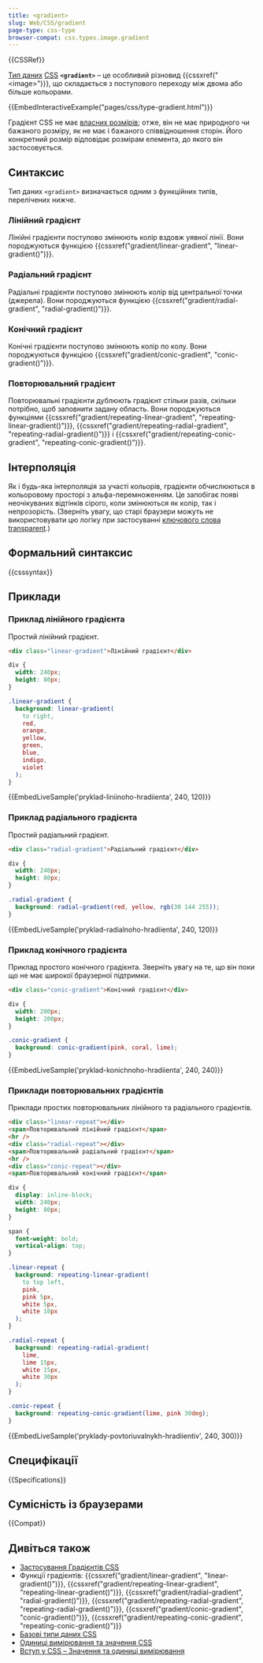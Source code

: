 ```yaml
---
title: <gradient>
slug: Web/CSS/gradient
page-type: css-type
browser-compat: css.types.image.gradient
---
```


{{CSSRef}}

[Тип даних](/uk/docs/Web/CSS/CSS_Types) [CSS](/uk/docs/Web/CSS) **`<gradient>`** – це особливий різновид {{cssxref("&lt;image&gt;")}}, що складається з поступового переходу між двома або більше кольорами.

{{EmbedInteractiveExample("pages/css/type-gradient.html")}}

Градієнт CSS не має [власних розмірів](/uk/docs/Web/CSS/image#opys); отже, він не має природного чи бажаного розміру, як не має і бажаного співвідношення сторін. Його конкретний розмір відповідає розмірам елемента, до якого він застосовується.

## Синтаксис

Тип даних `<gradient>` визначається одним з функційних типів, перелічених нижче.

### Лінійний градієнт

Лінійні градієнти поступово змінюють колір вздовж уявної лінії. Вони породжуються функцією {{cssxref("gradient/linear-gradient", "linear-gradient()")}}.

### Радіальний градієнт

Радіальні градієнти поступово змінюють колір від центральної точки (джерела). Вони породжуються функцією {{cssxref("gradient/radial-gradient", "radial-gradient()")}}.

### Конічний градієнт

Конічні градієнти поступово змінюють колір по колу. Вони породжуються функцією {{cssxref("gradient/conic-gradient", "conic-gradient()")}}.

### Повторювальний градієнт

Повторювальні градієнти дублюють градієнт стільки разів, скільки потрібно, щоб заповнити задану область. Вони породжуються функціями {{cssxref("gradient/repeating-linear-gradient", "repeating-linear-gradient()")}}, {{cssxref("gradient/repeating-radial-gradient", "repeating-radial-gradient()")}} і {{cssxref("gradient/repeating-conic-gradient", "repeating-conic-gradient()")}}.

## Інтерполяція

Як і будь-яка інтерполяція за участі кольорів, градієнти обчислюються в кольоровому просторі з альфа-перемноженням. Це запобігає появі неочікуваних відтінків сірого, коли змінюються як колір, так і непрозорість. (Зверніть увагу, що старі браузери можуть не використовувати цю логіку при застосуванні [ключового слова transparent](/uk/docs/Web/CSS/named-color#transparent).)

## Формальний синтаксис

{{csssyntax}}

## Приклади

### Приклад лінійного градієнта

Простий лінійний градієнт.

```html hidden
<div class="linear-gradient">Лінійний градієнт</div>
```

```css hidden
div {
  width: 240px;
  height: 80px;
}
```

```css
.linear-gradient {
  background: linear-gradient(
    to right,
    red,
    orange,
    yellow,
    green,
    blue,
    indigo,
    violet
  );
}
```

{{EmbedLiveSample('pryklad-liniinoho-hradiienta', 240, 120)}}

### Приклад радіального градієнта

Простий радіальний градієнт.

```html hidden
<div class="radial-gradient">Радіальний градієнт</div>
```

```css hidden
div {
  width: 240px;
  height: 80px;
}
```

```css
.radial-gradient {
  background: radial-gradient(red, yellow, rgb(30 144 255));
}
```

{{EmbedLiveSample('pryklad-radialnoho-hradiienta', 240, 120)}}

### Приклад конічного градієнта

Приклад простого конічного градієнта. Зверніть увагу на те, що він поки що не має широкої браузерної підтримки.

```html hidden
<div class="conic-gradient">Конічний градієнт</div>
```

```css hidden
div {
  width: 200px;
  height: 200px;
}
```

```css
.conic-gradient {
  background: conic-gradient(pink, coral, lime);
}
```

{{EmbedLiveSample('pryklad-konichnoho-hradiienta', 240, 240)}}

### Приклади повторювальних градієнтів

Приклади простих повторювальних лінійного та радіального градієнтів.

```html hidden
<div class="linear-repeat"></div>
<span>Повторювальний лінійний градієнт</span>
<hr />
<div class="radial-repeat"></div>
<span>Повторювальний радіальний градієнт</span>
<hr />
<div class="conic-repeat"></div>
<span>Повторювальний конічний градієнт</span>
```

```css hidden
div {
  display: inline-block;
  width: 240px;
  height: 80px;
}

span {
  font-weight: bold;
  vertical-align: top;
}
```

```css
.linear-repeat {
  background: repeating-linear-gradient(
    to top left,
    pink,
    pink 5px,
    white 5px,
    white 10px
  );
}

.radial-repeat {
  background: repeating-radial-gradient(
    lime,
    lime 15px,
    white 15px,
    white 30px
  );
}

.conic-repeat {
  background: repeating-conic-gradient(lime, pink 30deg);
}
```

{{EmbedLiveSample('pryklady-povtoriuvalnykh-hradiientiv', 240, 300)}}

## Специфікації

{{Specifications}}

## Сумісність із браузерами

{{Compat}}

## Дивіться також

- [Застосування Градієнтів CSS](/uk/docs/Web/CSS/CSS_images/Using_CSS_gradients)
- Функції градієнтів: {{cssxref("gradient/linear-gradient", "linear-gradient()")}}, {{cssxref("gradient/repeating-linear-gradient", "repeating-linear-gradient()")}}, {{cssxref("gradient/radial-gradient", "radial-gradient()")}}, {{cssxref("gradient/repeating-radial-gradient", "repeating-radial-gradient()")}}, {{cssxref("gradient/conic-gradient", "conic-gradient()")}}, {{cssxref("gradient/repeating-conic-gradient", "repeating-conic-gradient()")}}
- [Базові типи даних CSS](/uk/docs/Web/CSS/CSS_Types)
- [Одиниці вимірювання та значення CSS](/uk/docs/Web/CSS/CSS_Values_and_Units)
- [Вступ у CSS – Значення та одиниці вимірювання](/uk/docs/Learn/CSS/Building_blocks/Values_and_units)
